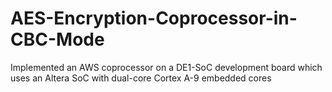 # AES-Encryption-Coprocessor-in-CBC-Mode
Implemented an AWS coprocessor on a DE1-SoC development board which uses an Altera SoC with dual-core Cortex A-9 embedded cores
